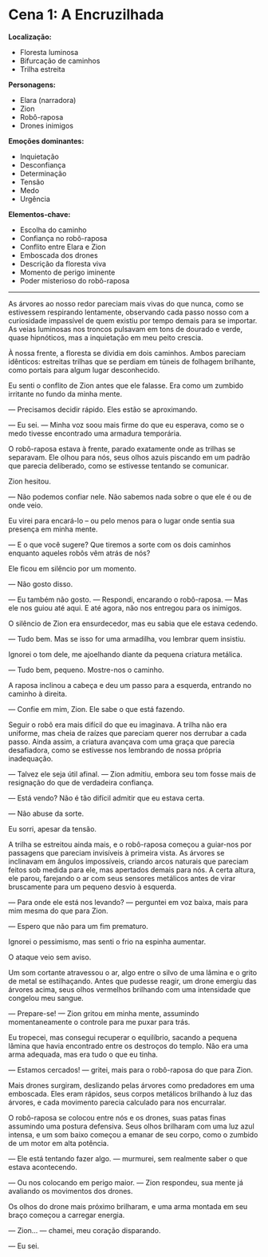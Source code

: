 # Cena 1: A Encruzilhada

**Localização:** 
- Floresta luminosa
- Bifurcação de caminhos
- Trilha estreita

**Personagens:**
- Elara (narradora)
- Zion
- Robô-raposa
- Drones inimigos

**Emoções dominantes:**
- Inquietação
- Desconfiança
- Determinação
- Tensão
- Medo
- Urgência

**Elementos-chave:**
- Escolha do caminho
- Confiança no robô-raposa
- Conflito entre Elara e Zion
- Emboscada dos drones
- Descrição da floresta viva
- Momento de perigo iminente
- Poder misterioso do robô-raposa

---

As árvores ao nosso redor pareciam mais vivas do que nunca, como se estivessem respirando lentamente, observando cada passo nosso com a curiosidade impassível de quem existiu por tempo demais para se importar. As veias luminosas nos troncos pulsavam em tons de dourado e verde, quase hipnóticos, mas a inquietação em meu peito crescia.

À nossa frente, a floresta se dividia em dois caminhos. Ambos pareciam idênticos: estreitas trilhas que se perdiam em túneis de folhagem brilhante, como portais para algum lugar desconhecido.

Eu senti o conflito de Zion antes que ele falasse. Era como um zumbido irritante no fundo da minha mente.

— Precisamos decidir rápido. Eles estão se aproximando.

— Eu sei. — Minha voz soou mais firme do que eu esperava, como se o medo tivesse encontrado uma armadura temporária.

O robô-raposa estava à frente, parado exatamente onde as trilhas se separavam. Ele olhou para nós, seus olhos azuis piscando em um padrão que parecia deliberado, como se estivesse tentando se comunicar.

Zion hesitou.

— Não podemos confiar nele. Não sabemos nada sobre o que ele é ou de onde veio.

Eu virei para encará-lo – ou pelo menos para o lugar onde sentia sua presença em minha mente.

— E o que você sugere? Que tiremos a sorte com os dois caminhos enquanto aqueles robôs vêm atrás de nós?

Ele ficou em silêncio por um momento.

— Não gosto disso.

— Eu também não gosto. — Respondi, encarando o robô-raposa. — Mas ele nos guiou até aqui. E até agora, não nos entregou para os inimigos.

O silêncio de Zion era ensurdecedor, mas eu sabia que ele estava cedendo.

— Tudo bem. Mas se isso for uma armadilha, vou lembrar quem insistiu.

Ignorei o tom dele, me ajoelhando diante da pequena criatura metálica.

— Tudo bem, pequeno. Mostre-nos o caminho.

A raposa inclinou a cabeça e deu um passo para a esquerda, entrando no caminho à direita.

— Confie em mim, Zion. Ele sabe o que está fazendo.

Seguir o robô era mais difícil do que eu imaginava. A trilha não era uniforme, mas cheia de raízes que pareciam querer nos derrubar a cada passo. Ainda assim, a criatura avançava com uma graça que parecia desafiadora, como se estivesse nos lembrando de nossa própria inadequação.

— Talvez ele seja útil afinal. — Zion admitiu, embora seu tom fosse mais de resignação do que de verdadeira confiança.

— Está vendo? Não é tão difícil admitir que eu estava certa.

— Não abuse da sorte.

Eu sorri, apesar da tensão.

A trilha se estreitou ainda mais, e o robô-raposa começou a guiar-nos por passagens que pareciam invisíveis à primeira vista. As árvores se inclinavam em ângulos impossíveis, criando arcos naturais que pareciam feitos sob medida para ele, mas apertados demais para nós. A certa altura, ele parou, farejando o ar com seus sensores metálicos antes de virar bruscamente para um pequeno desvio à esquerda.

— Para onde ele está nos levando? — perguntei em voz baixa, mais para mim mesma do que para Zion.

— Espero que não para um fim prematuro.

Ignorei o pessimismo, mas senti o frio na espinha aumentar.

O ataque veio sem aviso.

Um som cortante atravessou o ar, algo entre o silvo de uma lâmina e o grito de metal se estilhaçando. Antes que pudesse reagir, um drone emergiu das árvores acima, seus olhos vermelhos brilhando com uma intensidade que congelou meu sangue.

— Prepare-se! — Zion gritou em minha mente, assumindo momentaneamente o controle para me puxar para trás.

Eu tropecei, mas consegui recuperar o equilíbrio, sacando a pequena lâmina que havia encontrado entre os destroços do templo. Não era uma arma adequada, mas era tudo o que eu tinha.

— Estamos cercados! — gritei, mais para o robô-raposa do que para Zion.

Mais drones surgiram, deslizando pelas árvores como predadores em uma emboscada. Eles eram rápidos, seus corpos metálicos brilhando à luz das árvores, e cada movimento parecia calculado para nos encurralar.

O robô-raposa se colocou entre nós e os drones, suas patas finas assumindo uma postura defensiva. Seus olhos brilharam com uma luz azul intensa, e um som baixo começou a emanar de seu corpo, como o zumbido de um motor em alta potência.

— Ele está tentando fazer algo. — murmurei, sem realmente saber o que estava acontecendo.

— Ou nos colocando em perigo maior. — Zion respondeu, sua mente já avaliando os movimentos dos drones.

Os olhos do drone mais próximo brilharam, e uma arma montada em seu braço começou a carregar energia.

— Zion... — chamei, meu coração disparando.

— Eu sei.
